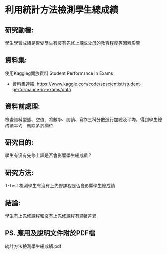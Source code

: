 # 利用統計方法檢測學生總成績

## 研究動機:
學生學習成績是否受學生有沒有先修上課或父母的教育程度等因素影響

## 資料集:
使用Kaggleg開放資料 Student Performance In Exams
* 資料集連結:
  <https://www.kaggle.com/code/spscientist/student-performance-in-exams/data>

## 資料前處理:
檢查資料型態、空值、將數學、閱讀、寫作三科分數進行加總及平均，得到學生總成績平均、刪除多於欄位

## 研究目的:
學生有沒有先修上課是否會影響學生總成績？

## 研究方法:
T-Test 檢測學生有沒有上先修課程是否會影響學生總成績

## 結論:
學生有上先修課程和沒有上先修課程有顯著差異

## PS. 應用及說明文件附於PDF檔

統計方法檢測學生總成績.pdf

